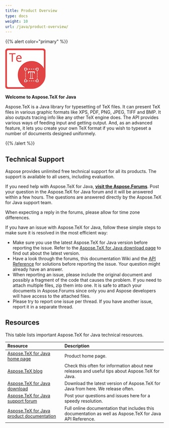 ```yaml
---
title: Product Overview
type: docs
weight: 10
url: /java/product-overview/
---
```


{{% alert color="primary" %}}

![Aspose.TeX for Jave](product-overview_1.png)

**Welcome to Aspose.TeX for Java**

Aspose.TeX is a Java library for typesetting of TeX files. It can present TeX files in various graphic formats like XPS, PDF, PNG, JPEG, TIFF and BMP. It also outputs tracing info like any other TeX engine does. The API provides various ways of feeding input and getting output. And, as an advanced feature, it lets you create your own TeX format if you wish to typeset a number of documents designed uniformely.

{{% /alert %}}

## **Technical Support**
Aspose provides unlimited free technical support for all its products. The support is available to all users, including evaluation.

If you need help with Aspose.TeX for Java, [**visit the Aspose.Forums**](https://forum.aspose.com/). Post your question in the Aspose.TeX for Java forum and it will be answered within a few hours. The questions are answered directly by the Aspose.TeX for Java support team.

When expecting a reply in the forums, please allow for time zone differences.

If you have an issue with Aspose.TeX for Java, follow these simple steps to make sure it is resolved in the most efficient way:

- Make sure you use the latest Aspose.TeX for Java version before reporting the issue. Refer to the [Aspose.TeX for Java download page](https://downloads.aspose.com/tex/java) to find out about the latest version.
- Have a look through the forums, this documentation Wiki and the [API Reference](https://apireference.aspose.com/tex/java) for solutions before reporting the issue. Your question might already have an answer.
- When reporting an issue, please include the original document and possibly a fragment of the code that causes the problem. If you need to attach multiple files, zip them into one. It is safe to attach your documents in Aspose.Forums since only you and Aspose developers will have access to the attached files.
- Please try to report one issue per thread. If you have another issue, report it in a separate thread.
## **Resources**
This table lists important Aspose.TeX for Java technical resources.

|**Resource**|**Description**|
| :- | :- |
|[Aspose.TeX for Java home page](https://products.aspose.com/tex/java)|Product home page.|
|[Aspose.TeX blog](https://blog.aspose.com/category/tex/)|Check this often for information about new releases and useful tips about Aspose.TeX for Java.|
|[Aspose.TeX for Java download](https://downloads.aspose.com/tex/java)|Download the latest version of Aspose.TeX for Java from here. We release often.|
|[Aspose.TeX for Java support forum](https://forum.aspose.com/tex)|Post your questions and issues here for a speedy resolution.|
|[Aspose.TeX for Java product documentation](/tex/java)|Full online documentation that includes this documentation as well as Aspose.TeX for Java API Reference.|
